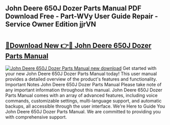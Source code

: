 ## John Deere 650J Dozer Parts Manual PDF Download Free - Part-WVy User Guide Repair - Service Owner Edition jjrVN

# <h2><a href="http://bc92720.oget.top/?id=John+Deere+650J+Dozer+Parts+Manual">🔗Download New 👉🔴 John Deere 650J Dozer Parts Manual</a></h2>

[![John Deere 650J Dozer Parts Manual new download](https://i.imgur.com/5g1atiW.png)](http://bc92720.oget.top/?id=John+Deere+650J+Dozer+Parts+Manual)
Get started with your new John Deere 650J Dozer Parts Manual today! This user manual provides a detailed overview of the product's features and functionality. Important Notes John Deere 650J Dozer Parts Manual Please take note of any important information throughout this manual. John Deere 650J Dozer Parts Manual comes with an array of advanced features, including voice commands, customizable settings, multi-language support, and automatic backups, all accessible through the user interface. We're Here to Guide You John Deere 650J Dozer Parts Manual. We are committed to providing you with comprehensive support.
